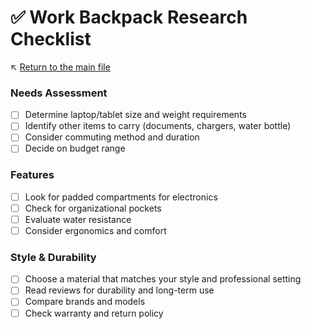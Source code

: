 # ✅ Work Backpack Research Checklist

↖️ [Return to the main file](../README.md)

### Needs Assessment
- [ ] Determine laptop/tablet size and weight requirements
- [ ] Identify other items to carry (documents, chargers, water bottle)
- [ ] Consider commuting method and duration
- [ ] Decide on budget range

### Features
- [ ] Look for padded compartments for electronics
- [ ] Check for organizational pockets
- [ ] Evaluate water resistance
- [ ] Consider ergonomics and comfort

### Style & Durability
- [ ] Choose a material that matches your style and professional setting
- [ ] Read reviews for durability and long-term use
- [ ] Compare brands and models
- [ ] Check warranty and return policy